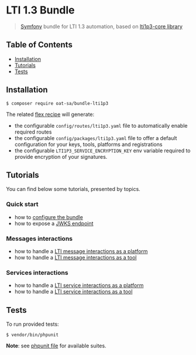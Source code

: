 # LTI 1.3 Bundle

> [Symfony](https://symfony.com/) bundle for LTI 1.3 automation, based on [lti1p3-core library](https://github.com/oat-sa/lib-lti1p3-core)

## Table of Contents

- [Installation](#installation)
- [Tutorials](#tutorials)
- [Tests](#tests)

## Installation

```console
$ composer require oat-sa/bundle-lti1p3
```

The related [flex recipe](https://github.com/symfony/recipes-contrib/tree/master/oat-sa/bundle-lti1p3) will generate:
 - the configurable `config/routes/lti1p3.yaml` file to automatically enable required routes
 - the configurable `config/packages/lti1p3.yaml` file to offer a default configuration for your keys, tools, platforms and registrations
 - the configurable `LTI1P3_SERVICE_ENCRYPTION_KEY` env variable required to provide encryption of your signatures.

## Tutorials

You can find below some tutorials, presented by topics.

### Quick start

- how to [configure the bundle](doc/quickstart/configuration.md)
- how to expose a [JWKS endpoint](doc/quickstart/jwks.md)

### Messages interactions

- how to handle a [LTI message interactions as a platform](doc/message/platform.md)
- how to handle a [LTI message interactions as a tool](doc/message/tool.md)

### Services interactions

- how to handle a [LTI service interactions as a platform](doc/service/platform.md)
- how to handle a [LTI service interactions as a tool](doc/service/tool.md)

## Tests

To run provided tests:

```console
$ vendor/bin/phpunit
```

**Note**: see [phpunit file](phpunit.xml.dist) for available suites.
